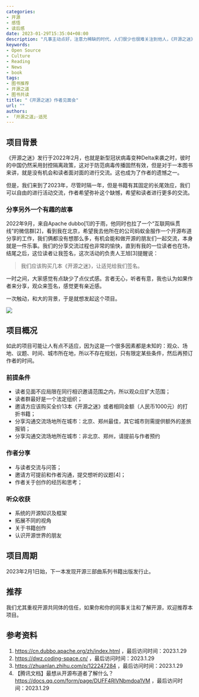 ```yaml
---
categories:
- 开源
- 感悟
- 读后感
date: 2023-01-29T15:35:04+08:00
description: "凡事主动点好，注意力稀缺的时代，人们很少也很难关注到他人，《开源之迷》需不需要讲并非是作者所能主观臆测的，而是一个表态，一种让读者能够接近的有效路径。不妨发起一个没有绩效考核的项目～"
keywords:
- Open Source
- Culture
- Reading
- News
- book
tags:
- 图书推荐
- 开源之道
- 图书共读
title: "《开源之迷》作者见面会"
url: ""
authors:
- 「开源之道」·适兕
---
```


## 项目背景

《开源之迷》发行于2022年2月，也就是新型冠状病毒变种Delta来袭之时，彼时的中国仍然采用封控隔离政策，这对于防范病毒传播固然有效，但是对于一本图书来讲，就是没有机会和读者面对面的进行交流。这也成为了作者的遗憾之一。

但是，我们来到了2023年，尽管时隔一年，但是书籍有其固定的长尾效应，我们可以自由的进行活动交流，作者希望弥补这个缺憾，希望和读者进行更多的交流。

### 分享另外一个有趣的故事

2022年9月，来自Apache dubbo[1]的于雨，他同时也拉了一个“互联网纵贯线”的微信群[2]，看到我在北京，希望我去他所在的公司蚂蚁金服作一个开源布道分享的工作，我们俩都没有想那么多，有机会能和做开源的朋友们一起交流，本身就是一件乐事。我们的分享交流过程也非常的愉快，直到有我的一位读者也在场，结尾之后，这位读者让我签名，这次活动的负责人王旭[3]提醒说：

> 我们应该购买几本《开源之迷》，让适兕给我们签名。

一时之间，大家感觉有点缺少了点仪式感。言者无心，听者有意，我也认为如果作者来分享，观众来签名，感觉更有亲近感。

一次触动，和大的背景，于是就想发起这个项目。

![](/images/kuosi-is-signing-tfoos-book.jpg)

## 项目概况

如此的项目可能让人有点不适应，因为这是一个很多因素都是未知的：观众、场地、议题、时间、城市所在地，所以不存在规划，只有限定某些条件，然后再预订作者的时间。

### 前提条件

* 读者见面不应局限在同行相识邀请范围之内，所以观众应扩大范围；
* 读者群最好是一个法定组织；
* 邀请方应该购买全价13本《开源之迷》或者相同金额（人民币1000元）的打折书籍；
* 分享沟通交流场地所在城市：北京、郑州最佳，其它城市则需提供额外的差旅报销；
* 分享沟通交流场地所在城市：非北京、郑州，请提前与作者预约

### 作者分享

* 与读者交流与问答；
* 邀请方可提前和作者沟通，提交想听的议题[4]；
* 作者关于创作的经历和思考；

### 听众收获

* 系统的开源知识及框架
* 拓展不同的视角
* 关于书籍创作
* 认识开源世界的朋友

## 项目周期

2023年2月1日始，下一本发现开源三部曲系列书籍出版发行止。

## 推荐

我们尤其重视开源共同体的信任，如果你和你的同事关注和了解开源，欢迎推荐本项目。

## 参考资料

1. https://cn.dubbo.apache.org/zh/index.html ，最后访问时间：2023.1.29
2. https://dwz.coding-space.cn/ ，最后访问时间：2023.1.29
3. https://zhuanlan.zhihu.com/p/122247284 ，最后访问时间：2023.1.29
4. 【腾讯文档】最想从开源布道者了解什么？ https://docs.qq.com/form/page/DUFF4RlVNbmdoa1VM ，最后访问时间：2023.1.29
